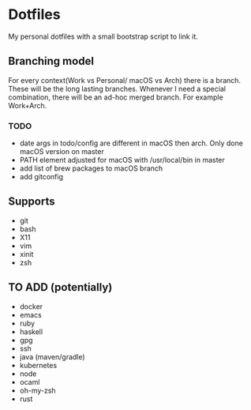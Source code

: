 # Dotfiles

My personal dotfiles with a small bootstrap script to link it.

## Branching model

For every context(Work vs Personal/ macOS vs Arch) there is a branch.
These will be the long lasting branches. Whenever I need a special combination, there will be an ad-hoc merged branch.
For example Work+Arch.

### TODO

* date args in todo/config are different in macOS then arch. Only done macOS version on master
* PATH element adjusted for macOS with /usr/local/bin in master
* add list of brew packages to macOS branch
* add gitconfig

## Supports
* git
* bash
* X11
* vim
* xinit
* zsh


## TO ADD (potentially)

* docker
* emacs
* ruby
* haskell
* gpg
* ssh
* java (maven/gradle)
* kubernetes
* node
* ocaml
* oh-my-zsh
* rust

